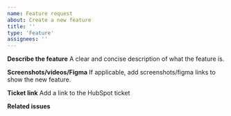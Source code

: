 ```yaml
---
name: Feature request
about: Create a new feature
title: ''
type: 'Feature'
assignees: ''
---
```


**Describe the feature**
A clear and concise description of what the feature is.

**Screenshots/videos/Figma**
If applicable, add screenshots/figma links to show the new feature.

**Ticket link**
Add a link to the HubSpot ticket 

**Related issues** 
